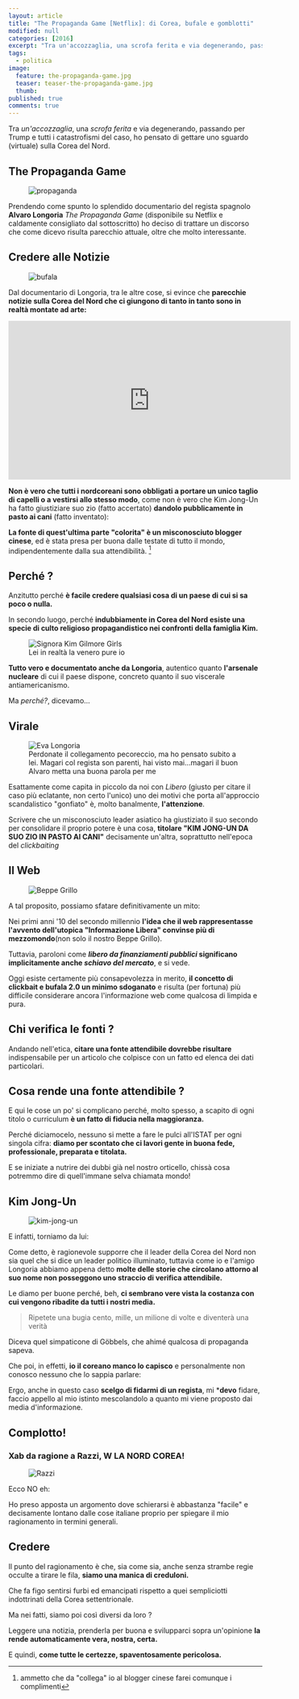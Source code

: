 ```yaml
---
layout: article
title: "The Propaganda Game [Netflix]: di Corea, bufale e gomblotti"
modified: null
categories: [2016]
excerpt: "Tra un'accozzaglia, una scrofa ferita e via degenerando, passando per Trump e tutti i catastrofismi del caso..."
tags:
  - politica
image:
  feature: the-propaganda-game.jpg
  teaser: teaser-the-propaganda-game.jpg
  thumb:
published: true
comments: true
---
```


Tra _un'accozzaglia_, una _scrofa ferita_ e via degenerando, passando per Trump e tutti i catastrofismi del caso, ho pensato di gettare uno sguardo (virtuale) sulla Corea del Nord.

## The Propaganda Game

<figure>
<img src='https://lh3.googleusercontent.com/-PSkSTRpIhXA/U0jsLrMYvlI/AAAAAAAAd8o/5BZosj34Bgc/w454-h618/lang.jpg' alt='propaganda'>
</figure>

Prendendo come spunto lo splendido documentario del regista spagnolo **Alvaro Longoria** _The Propaganda Game_ (disponibile su Netflix e caldamente consigliato dal sottoscritto) ho deciso di trattare un discorso che come dicevo risulta parecchio attuale, oltre che molto interessante. 

## Credere alle Notizie

<figure>
<img src='https://upload.wikimedia.org/wikipedia/commons/c/cf/Mozzarella_B%C3%BCffel.jpg' alt='bufala'>
</figure>

Dal documentario di Longoria, tra le altre cose, si evince che **parecchie notizie sulla Corea del Nord che ci giungono di tanto in tanto sono in realtà montate ad arte:**

<iframe width="560" height="315" src="https://www.youtube.com/embed/YGir3buLI8c" frameborder="0" allowfullscreen></iframe>

**Non è vero che tutti i nordcoreani sono obbligati a portare un unico taglio di capelli o a vestirsi allo stesso modo**, come non è vero che Kim Jong-Un ha fatto giustiziare suo zio (fatto accertato) **dandolo pubblicamente in pasto ai cani** (fatto inventato):

**La fonte di quest'ultima parte "colorita" è  un misconosciuto blogger cinese**, ed è stata presa per buona dalle testate di tutto il mondo, indipendentemente dalla sua attendibilità. [^cinese]

[^cinese]: ammetto che da "collega" io al blogger cinese farei comunque i complimenti

## Perché ?

Anzitutto perché **è facile credere qualsiasi cosa di un paese di cui si sa poco o nulla.**

In secondo luogo, perché **indubbiamente in Corea del Nord esiste una specie di culto religioso propagandistico nei confronti della famiglia Kim.** 

<figure>
<img src='http://epicpew.com/wp-content/uploads/2016/11/e13b775289dbaafc9380605c1556dbd2.gif' alt='Signora Kim Gilmore Girls'>
<figcaption>Lei in realtà la venero pure io</figcaption>
</figure>

**Tutto vero e documentato anche da Longoria**, autentico quanto **l'arsenale nucleare** di cui il paese dispone, concreto quanto il suo viscerale antiamericanismo.

Ma _perché?_, dicevamo...

## Virale 

<figure>
<img src='http://sizlingpeople.com/wp-content/uploads/2016/05/Eva-Longoria-Hot-21.jpg' alt='Eva Longoria'>
<figcaption>Perdonate il collegamento pecoreccio, ma ho pensato subito a lei. Magari col regista son parenti, hai visto mai...magari il buon Alvaro metta una buona parola per me</figcaption>
</figure>

Esattamente come capita in piccolo da noi con _Libero_ (giusto per citare il caso più eclatante, non certo l'unico) uno dei motivi che porta all'approccio scandalistico "gonfiato" è, molto banalmente, **l'attenzione**.

Scrivere che un misconosciuto leader asiatico ha giustiziato il suo secondo per consolidare il proprio potere è una cosa, **titolare "KIM JONG-UN DA SUO ZIO IN PASTO AI CANI"** decisamente un'altra, soprattutto nell'epoca del _clickbaiting_

## Il Web

<figure>
<img src='https://upload.wikimedia.org/wikipedia/commons/thumb/9/92/Beppe_Grillo_-_Trento_2012_01.JPG/800px-Beppe_Grillo_-_Trento_2012_01.JPG' alt='Beppe Grillo'>
</figure>

A tal proposito, possiamo sfatare definitivamente un mito:

Nei primi anni '10 del secondo millennio **l'idea che il web rappresentasse l'avvento dell'utopica "Informazione Libera" convinse più di mezzomondo**(non solo il nostro Beppe Grillo).

Tuttavia, paroloni come **_libero da finanziamenti pubblici_ significano implicitamente anche _schiavo del mercato_**, e si vede.

Oggi esiste certamente più consapevolezza in merito, **il concetto di clickbait e bufala 2.0 un minimo sdoganato** e risulta (per fortuna) più difficile considerare ancora l'informazione web come qualcosa di limpida e pura.

## Chi verifica le fonti ?

Andando nell'etica, **citare una fonte attendibile dovrebbe risultare** indispensabile per un articolo che colpisce con un fatto ed elenca dei dati particolari.

## Cosa rende una fonte attendibile ?

E qui le cose un po' si complicano perché, molto spesso, a scapito di ogni titolo o curriculum **è un fatto di fiducia nella maggioranza.**

Perché diciamocelo, nessuno si mette a fare le pulci all'ISTAT per ogni singola cifra: **diamo per scontato che ci lavori gente in buona fede, professionale, preparata e titolata.**

E se iniziate a nutrire dei dubbi già nel nostro orticello, chissà cosa potremmo dire di quell'immane selva chiamata mondo! 

## Kim Jong-Un

<figure>
<img src='http://cdn2.vn24.it/wp-content/uploads/2016/09/MAIN-Kim-Jong-Un-missiles.jpg' alt='kim-jong-un'>
</figure> 

E infatti, torniamo da lui:

Come detto, è ragionevole supporre che il leader della Corea del Nord non sia quel che si dice un leader politico illuminato, tuttavia come io e l'amigo Longoria abbiamo appena detto **molte delle storie che circolano attorno al suo nome non posseggono uno straccio di verifica attendibile.**

Le diamo per buone perché, beh, **ci sembrano vere vista la costanza con cui vengono ribadite da tutti i nostri media.**

  >  Ripetete una bugia cento, mille, un milione di volte e diventerà una verità

Diceva quel simpaticone di Göbbels, che ahimé qualcosa di propaganda sapeva.

Che poi, in effetti, **io il coreano manco lo capisco** e personalmente non conosco nessuno che lo sappia parlare: 

Ergo, anche in questo caso **scelgo di fidarmi di un regista**, mi ***devo** fidare, faccio appello al mio istinto mescolandolo a quanto mi viene proposto dai media d'informazione.

## Complotto! 

###  Xab da ragione a Razzi, W LA NORD COREA! 

<figure>
<img src='http://www.unita.tv/wp-content/uploads/2016/01/CGxrS08XIAAepNk-U1050547458845eM-990x556@LaStampa.it_-739x515.jpg' alt='Razzi'>
</figure> 

Ecco NO eh:

Ho preso apposta un argomento dove schierarsi è abbastanza "facile" e decisamente lontano dalle cose italiane proprio per spiegare il mio ragionamento in termini generali.

## Credere

Il punto del ragionamento è che, sia come sia, anche senza strambe regie occulte a tirare le fila, **siamo una manica di creduloni.**

Che fa figo sentirsi furbi ed emancipati rispetto a quei sempliciotti indottrinati della Corea settentrionale. 

Ma nei fatti, siamo poi così diversi da loro ?

Leggere una notizia, prenderla per buona e svilupparci sopra un'opinione **la rende automaticamente vera, nostra, certa.**

E quindi, **come tutte le certezze, spaventosamente pericolosa.**